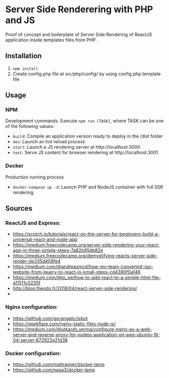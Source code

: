 # Server Side Renderering with PHP and JS

Proof of concept and boilerplate of Server Side Rendering of ReactJS application inside templates files from PHP.

## Installation
1. `npm install`    
2. Create config.php file at src/php/config/ by using config.php.template file

## Usage
### NPM
Development commands.
Execute `npm run [TASK]`, where TASK can be one of the following values:
- `build`: Compile an application version ready to deploy in the /dist folder
- `dev`: Launch an hot reload process
- `start`: Launch a JS rendering server at http://localhost:3000
- `test`: Serve JS content for browser rendering at http://localhost:3001

### Docker
Production running process
- `docker-compose up -d`: Launch PHP and NodeJS container with full SSR rendering

## Sources
### ReactJS and Express:
- https://scotch.io/tutorials/react-on-the-server-for-beginners-build-a-universal-react-and-node-app
- https://medium.freecodecamp.org/server-side-rendering-your-react-app-in-three-simple-steps-7a82b95db82e
- https://medium.freecodecamp.org/demystifying-reacts-server-side-render-de335d408fe4
- https://medium.com/@andreasmcd/how-my-team-converted-our-website-from-jquery-to-react-in-small-steps-cd4390f0a146
- https://medium.com/@to_pe/how-to-add-react-to-a-simple-html-file-a11511c0235f
- http://blog.theodo.fr/2018/04/react-server-side-rendering/
- 

### Nginx configuration:
- https://github.com/gorangajic/isbot
- https://geekflare.com/nginx-static-files-node-js/
- https://medium.com/@utkarsh_verma/configure-nginx-as-a-web-server-and-reverse-proxy-for-nodejs-application-on-aws-ubuntu-16-04-server-872922e21d38

### Docker configuration:
- https://github.com/mattrayner/docker-lamp
- https://github.com/naga3/docker-lamp